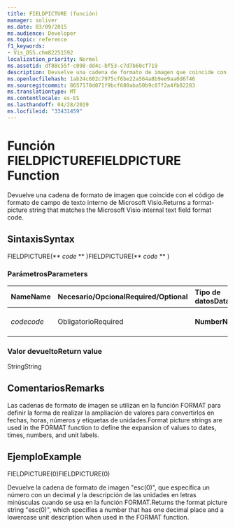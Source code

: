 ```yaml
---
title: FIELDPICTURE (función)
manager: soliver
ms.date: 03/09/2015
ms.audience: Developer
ms.topic: reference
f1_keywords:
- Vis_DSS.chm82251592
localization_priority: Normal
ms.assetid: df88c55f-c098-dd4c-bf53-c7d7b60cf719
description: Devuelve una cadena de formato de imagen que coincide con el código de formato de campo de texto interno de Microsoft Visio.
ms.openlocfilehash: 1ab24c602c7975cf6be22a564a8b9ee9aa0d6f46
ms.sourcegitcommit: 8657170d071f9bcf680aba50b9c07f2a4fb82283
ms.translationtype: MT
ms.contentlocale: es-ES
ms.lasthandoff: 04/28/2019
ms.locfileid: "33431459"
---
```

# <a name="fieldpicture-function"></a><span data-ttu-id="540b7-103">Función FIELDPICTURE</span><span class="sxs-lookup"><span data-stu-id="540b7-103">FIELDPICTURE Function</span></span>

<span data-ttu-id="540b7-104">Devuelve una cadena de formato de imagen que coincide con el código de formato de campo de texto interno de Microsoft Visio.</span><span class="sxs-lookup"><span data-stu-id="540b7-104">Returns a format-picture string that matches the Microsoft Visio internal text field format code.</span></span>
  
## <a name="syntax"></a><span data-ttu-id="540b7-105">Sintaxis</span><span class="sxs-lookup"><span data-stu-id="540b7-105">Syntax</span></span>

<span data-ttu-id="540b7-106">FIELDPICTURE(\*\* *code* \*\* )</span><span class="sxs-lookup"><span data-stu-id="540b7-106">FIELDPICTURE(\*\* *code* \*\* )</span></span> 
  
### <a name="parameters"></a><span data-ttu-id="540b7-107">Parámetros</span><span class="sxs-lookup"><span data-stu-id="540b7-107">Parameters</span></span>

|<span data-ttu-id="540b7-108">**Name**</span><span class="sxs-lookup"><span data-stu-id="540b7-108">**Name**</span></span>|<span data-ttu-id="540b7-109">**Necesario/Opcional**</span><span class="sxs-lookup"><span data-stu-id="540b7-109">**Required/Optional**</span></span>|<span data-ttu-id="540b7-110">**Tipo de datos**</span><span class="sxs-lookup"><span data-stu-id="540b7-110">**Data Type**</span></span>|<span data-ttu-id="540b7-111">**Descripción**</span><span class="sxs-lookup"><span data-stu-id="540b7-111">**Description**</span></span>|
|:-----|:-----|:-----|:-----|
| <span data-ttu-id="540b7-112">_code_</span><span class="sxs-lookup"><span data-stu-id="540b7-112">_code_</span></span> <br/> |<span data-ttu-id="540b7-113">Obligatorio</span><span class="sxs-lookup"><span data-stu-id="540b7-113">Required</span></span>  <br/> |<span data-ttu-id="540b7-114">**Number**</span><span class="sxs-lookup"><span data-stu-id="540b7-114">**Number**</span></span> <br/> | <span data-ttu-id="540b7-115">Un código de formato de campo de texto.</span><span class="sxs-lookup"><span data-stu-id="540b7-115">A text field format code.</span></span>  <br/> |
   
### <a name="return-value"></a><span data-ttu-id="540b7-116">Valor devuelto</span><span class="sxs-lookup"><span data-stu-id="540b7-116">Return value</span></span>

<span data-ttu-id="540b7-117">String</span><span class="sxs-lookup"><span data-stu-id="540b7-117">String</span></span>
  
## <a name="remarks"></a><span data-ttu-id="540b7-118">Comentarios</span><span class="sxs-lookup"><span data-stu-id="540b7-118">Remarks</span></span>

<span data-ttu-id="540b7-119">Las cadenas de formato de imagen se utilizan en la función FORMAT para definir la forma de realizar la ampliación de valores para convertirlos en fechas, horas, números y etiquetas de unidades.</span><span class="sxs-lookup"><span data-stu-id="540b7-119">Format picture strings are used in the FORMAT function to define the expansion of values to dates, times, numbers, and unit labels.</span></span>
  
## <a name="example"></a><span data-ttu-id="540b7-120">Ejemplo</span><span class="sxs-lookup"><span data-stu-id="540b7-120">Example</span></span>

<span data-ttu-id="540b7-121">FIELDPICTURE(0)</span><span class="sxs-lookup"><span data-stu-id="540b7-121">FIELDPICTURE(0)</span></span> 
  
<span data-ttu-id="540b7-122">Devuelve la cadena de formato de imagen "esc(0)", que especifica un número con un decimal y la descripción de las unidades en letras minúsculas cuando se usa en la función FORMAT.</span><span class="sxs-lookup"><span data-stu-id="540b7-122">Returns the format picture string "esc(0)", which specifies a number that has one decimal place and a lowercase unit description when used in the FORMAT function.</span></span> 
  

